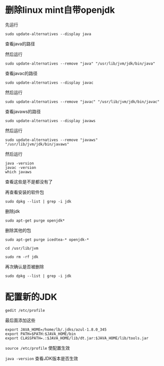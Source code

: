 # 删除linux mint自带openjdk
先运行

`sudo update-alternatives --display java`

查看java的路径

然后运行

`sudo update-alternatives --remove "java" "/usr/lib/jvm/jdk/bin/java"`


查看javac的路径

`sudo update-alternatives --display javac`


然后运行

`sudo update-alternatives --remove "javac" "/usr/lib/jvm/jdk/bin/javac"`

查看javaws的路径

`sudo update-alternatives --display javaws`

然后运行

`sudo update-alternatives --remove "javaws" "/usr/lib/jvm/jdk/bin/javaws"`

然后运行
```
java -version
javac -version
which javaws
```
查看这些是不是都没有了


再查看安装的软件包
```
sudo dpkg --list | grep -i jdk
```

删除jdk

`sudo apt-get purge openjdk*`

删除其他的包

`sudo apt-get purge icedtea-* openjdk-*`

`cd /usr/lib/jvm`

`sudo rm -rf jdk`

再次确认是否被删除

`sudo dpkg --list | grep -i jdk`

# 配置新的JDK

`gedit /etc/profile`

最后面添加这些

```
export JAVA_HOME=/home/lb/.jdks/azul-1.8.0_345
export PATH=$PATH:$JAVA_HOME/bin
export CLASSPATH=.:$JAVA_HOME/lib/dt.jar:$JAVA_HOME/lib/tools.jar
```

`source /etc/profile` 使配置生效

`java -version`  查看JDK版本是否生效